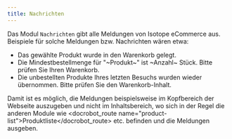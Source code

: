 ```yaml
---
title: Nachrichten
---
```


Das Modul `Nachrichten` gibt alle Meldungen von Isotope eCommerce aus.
Beispiele für solche Meldungen bzw. Nachrichten wären etwa:

* Das gewählte Produkt wurde in den Warenkorb gelegt.
* Die Mindestbestellmenge für "~Produkt~" ist ~Anzahl~ Stück. Bitte prüfen Sie Ihren Warenkorb.
* Die unbestellten Produkte Ihres letzten Besuchs wurden wieder übernommen. Bitte prüfen Sie den Warenkorb-Inhalt.

Damit ist es möglich, die Meldungen beispielsweise im Kopfbereich der Webseite auszugeben und nicht im Inhaltsbereich, wo sich in der Regel die anderen Module wie <docrobot_route name="product-list">Produktliste</docrobot_route> etc. befinden und die Meldungen ausgeben.
